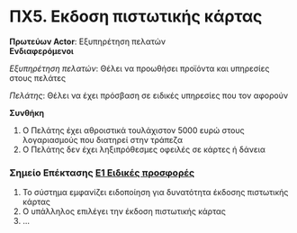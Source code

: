 # ΠΧ5. Εκδοση πιστωτικής κάρτας

**Πρωτεύων Actor**: Εξυπηρέτηση πελατών  
**Ενδιαφερόμενοι**

*Εξυπηρέτηση πελατών*: Θέλει να προωθήσει προϊόντα και υπηρεσίες στους πελάτες

*Πελάτης*: Θέλει να έχει πρόσβαση σε ειδικές υπηρεσίες που τον αφορούν  

**Συνθήκη**
1. Ο Πελάτης έχει αθροιστικά τουλάχιστον 5000 ευρώ στους λογαριασμούς που διατηρεί στην τράπεζα
2. Ο Πελάτης δεν έχει ληξιπρόθεσμες οφειλές σε κάρτες ή δάνεια


### Σημείο Επέκτασης [Ε1 Ειδικές προσφορές](uc2-account-management.md "Επέκταση ΠΧ2 Διαχείριση Λογαριασμού")

1. Το σύστημα εμφανίζει ειδοποίηση για δυνατότητα έκδοσης πιστωτικής κάρτας
2. Ο υπάλληλος επιλέγει την έκδοση πιστωτικής κάρτας
3. ...